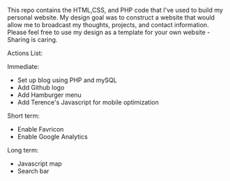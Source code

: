This repo contains the HTML,CSS, and PHP code that I've used to build my personal website.
My design goal was to construct a website that would allow me to broadcast my thoughts, projects, and contact information.
Please feel free to use my design as a template for your own website - Sharing is caring.

Actions List:

Immediate:
- Set up blog using PHP and mySQL
- Add Github logo
- Add Hamburger menu
- Add Terence's Javascript for mobile optimization

Short term:
- Enable Favricon
- Enable Google Analytics


Long term:
- Javascript map
- Search bar


